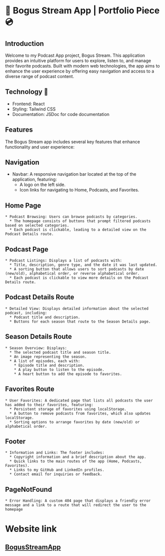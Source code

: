 # 🎵 Bogus Stream App | Portfolio Piece 💿


## Introduction
Welcome to my Podcast App project, Bogus Stream. This application provides an intuitive platform for users to explore, listen to, and manage their favorite podcasts. Built with modern web technologies, the app aims to enhance the user experience by offering easy navigation and access to a diverse range of podcast content.

## Technology 🤖
  * Frontend: React
  * Styling: Tailwind CSS
  * Documentation: JSDoc for code documentation


## Features
The Bogus Stream app includes several key features that enhance functionality and user experience:

## Navigation
   * Navbar: A responsive navigation bar located at the top of the application, featuring:
     * A logo on the left side.
     * Icon links for navigating to Home, Podcasts, and Favorites.


## Home Page
    * Podcast Browsing: Users can browse podcasts by categories.
      * The homepage consists of buttons that prompt filtered podcasts based on selected categories.
      * Each podcast is clickable, leading to a detailed view on the Podcast Details route.


## Podcast Page
    * Podcast Listings: Displays a list of podcasts with:
      * Title, description, genre type, and the date it was last updated.
      * A sorting button that allows users to sort podcasts by date (new/old), alphabetical order, or reverse alphabetical order.
      * Each podcast is clickable to view more details on the Podcast Details route.



## Podcast Details Route
    * Detailed View: Displays detailed information about the selected podcast, including:
      * Podcast title and description.
      * Buttons for each season that route to the Season Details page.


## Season Details Route
    * Season Overview: Displays:
      * The selected podcast title and season title.
      * An image representing the season.
      * A list of episodes, each with:
        * Episode title and description.
        * A play button to listen to the episode.
        * A heart button to add the episode to favorites.


## Favorites Route
    * User Favorites: A dedicated page that lists all podcasts the user has added to their favorites, featuring:
      * Persistent storage of favorites using localStorage.
      * A button to remove podcasts from favorites, which also updates localStorage.
      * Sorting options to arrange favorites by date (new/old) or alphabetical order.



## Footer
    * Information and Links: The footer includes:
      * Copyright information and a brief description about the app.
      * Quick links to the main routes of the app (Home, Podcasts, Favorites).
      * Links to my GitHub and LinkedIn profiles.
      * Contact email for inquiries or feedback.


## PageNotFound
    * Error Handling: A custom 404 page that displays a friendly error message and a link to a route that will redirect the user to the homepage


# Website link
## [BogusStreamApp](https://bogus-stream.netlify.app/)

